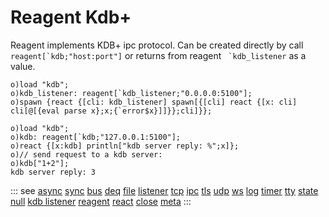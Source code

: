 # Reagent Kdb+

Reagent implements KDB+ ipc protocol. Can be created directly by call ``reagent[`kdb;"host:port"]`` or
returns from reagent `` `kdb_listener`` as a value.

```o
o)load "kdb";
o)kdb_listener: reagent[`kdb_listener;"0.0.0.0:5100"];
o)spawn {react {[cli: kdb_listener] spawn[{[cli] react {[x: cli] cli[@[{eval parse x};x;{`error$x}]]}};cli]}};
```

```o
o)load "kdb";
o)kdb: reagent[`kdb;"127.0.0.1:5100"];
o)react {[x:kdb] println["kdb server reply: %";x]};
o)// send request to a kdb server:
o)kdb["1+2"];
kdb server reply: 3
```

::: see
[async](/reference/types/reagents/async.md)
[sync](/reference/types/reagents/sync.md)
[bus](/reference/types/reagents/bus.md)
[deq](/reference/types/reagents/deq.md)
[file](/reference/types/reagents/file.md)
[listener](/reference/types/reagents/listener.md)
[tcp](/reference/types/reagents/tcp.md)
[ipc](/reference/types/reagents/ipc.md)
[tls](/reference/types/reagents/tls.md)
[udp](/reference/types/reagents/udp.md)
[ws](/reference/types/reagents/ws.md)
[log](/reference/types/reagents/log.md)
[timer](/reference/types/reagents/timer.md)
[tty](/reference/types/reagents/tty.md)
[state](/reference/types/reagents/state.md)
[null](/reference/types/reagents/null.md)
[kdb listener](/reference/types/reagents/kdblistener.md)
[reagent](/verbs/other/reagent.md)
[react](/verbs/other/react.md)
[close](/verbs/other/close.md)
[meta](/verbs/other/meta.md)
:::
